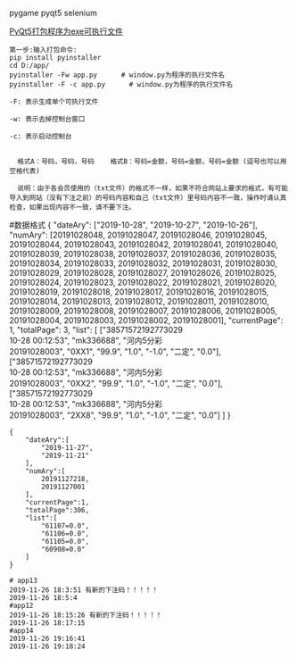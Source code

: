 
pygame
pyqt5
selenium

[PyQt5打包程序为exe可执行文件](https://www.jianshu.com/p/769ab3aa9d96)

    第一步:输入打包命令: 
    pip install pyinstaller
    cd D:/app/
    pyinstaller -Fw app.py      # window.py为程序的执行文件名
    pyinstaller -F -c app.py      # window.py为程序的执行文件名
    
    -F: 表示生成单个可执行文件
    
    -w: 表示去掉控制台窗口
    
    -c: 表示启动控制台


      格式A：号码，号码，号码    格式B：号码=金额，号码=金额，号码=金额 (逗号也可以用空格代表)    
    
      说明：由于各会员使用的（txt文件）的格式不一样，如果不符合网站上要求的格式，有可能导入到网站（没有下注之前）的号码内容和自己（txt文件）里号码内容不一致，操作时请认真检查，如果出现内容不一致，请不要下注。
      
#数据格式
    {
        "dateAry": ["2019-10-28", "2019-10-27", "2019-10-26"],
        "numAry": [20191028048, 20191028047, 20191028046, 20191028045, 20191028044, 20191028043, 20191028042, 20191028041, 20191028040, 20191028039, 20191028038, 20191028037, 20191028036, 20191028035, 20191028034, 20191028033, 20191028032, 20191028031, 20191028030, 20191028029, 20191028028, 20191028027, 20191028026, 20191028025, 20191028024, 20191028023, 20191028022, 20191028021, 20191028020, 20191028019, 20191028018, 20191028017, 20191028016, 20191028015, 20191028014, 20191028013, 20191028012, 20191028011, 20191028010, 20191028009, 20191028008, 20191028007, 20191028006, 20191028005, 20191028004, 20191028003, 20191028002, 20191028001],
        "currentPage": 1,
        "totalPage": 3,
        "list": [
            ["<span data-id='237897' mid='2857'>38571572192773029</span><br>10-28 00:12:53", "mk336688", "河内5分彩<br><span class='green'>20191028003</span>", "0XX1", "<span class='red'>99.9</span>", "1.0", "-1.0", "二定", "0.0"],
            ["<span data-id='237898' mid='2857'>38571572192773029</span><br>10-28 00:12:53", "mk336688", "河内5分彩<br><span class='green'>20191028003</span>", "0XX2", "<span class='red'>99.9</span>", "1.0", "-1.0", "二定", "0.0"],
            ["<span data-id='237916' mid='2857'>38571572192773029</span><br>10-28 00:12:53", "mk336688", "河内5分彩<br><span class='green'>20191028003</span>", "2XX8", "<span class='red'>99.9</span>", "1.0", "-1.0", "二定", "0.0"]
        ]
    }
    
    {
        "dateAry":[
            "2019-11-27",
            "2019-11-21"
        ],
        "numAry":[
            20191127218,
            20191127001
        ],
        "currentPage":1,
        "totalPage":306,
        "list":[
            "61107=0.0",
            "61106=0.0",
            "61105=0.0",
            "60908=0.0"
        ]
    }
    
```angular2
# app13
2019-11-26 18:3:51 有新的下注码！！！！！
2019-11-26 18:5:4
#app12
2019-11-26 18:15:26 有新的下注码！！！！！
2019-11-26 18:17:15
#app14
2019-11-26 19:16:41 
2019-11-26 19:18:24 




```